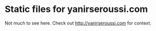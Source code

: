 # Static files for yanirseroussi.com

Not much to see here. Check out http://yanirseroussi.com for context.
